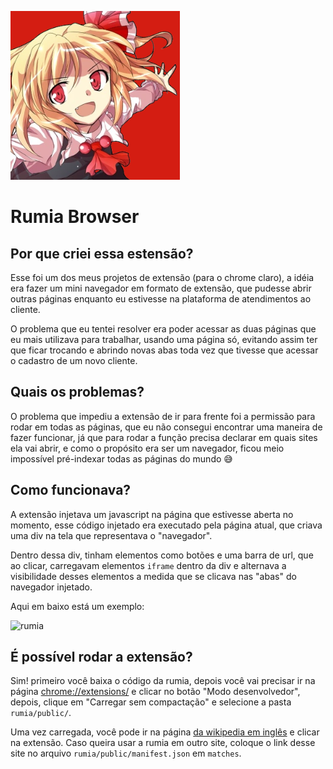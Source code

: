 ![rumia](https://github.com/100ze/rumia/blob/main/public/img/rumia.png?raw=true "rumia")

# Rumia Browser

## Por que criei essa estensão?
Esse foi um dos meus projetos de extensão (para o chrome claro), a idéia era fazer um mini navegador em formato de extensão, que pudesse abrir outras páginas enquanto eu estivesse na plataforma de atendimentos ao cliente.

O problema que eu tentei resolver era poder acessar as duas páginas que eu mais utilizava para trabalhar, usando uma página só, evitando assim ter que ficar trocando e abrindo novas abas toda vez que tivesse que acessar o cadastro de um novo cliente.

## Quais os problemas?
O problema que impediu a extensão de ir para frente foi a permissão para rodar em todas as páginas, que eu não consegui encontrar uma maneira de fazer funcionar, já que para rodar a função precisa declarar em quais sites ela vai abrir, e como o propósito era ser um navegador, ficou meio impossível pré-indexar todas as páginas do mundo :sweat_smile:

## Como funcionava?
A extensão injetava um javascript na página que estivesse aberta no momento, esse código injetado era executado pela página atual, que criava uma div na tela que representava o "navegador".

Dentro dessa div, tinham elementos como botões e uma barra de url, que ao clicar, carregavam elementos `iframe` dentro da div e alternava a visibilidade desses elementos a medida que se clicava nas "abas" do navegador injetado.

Aqui em baixo está um exemplo:

![rumia](https://github.com/100ze/rumia/blob/main/rumia_example.gif?raw=true "rumia_example")

## É possível rodar a extensão?
Sim! primeiro você baixa o código da rumia, depois você vai precisar ir na página [chrome://extensions/](chrome://extensions/) e clicar no botão "Modo desenvolvedor", depois, clique em "Carregar sem compactação" e selecione a pasta `rumia/public/`.

Uma vez carregada, você pode ir na página [da wikipedia em inglês](https://www.wikipedia.org/) e clicar na extensão. Caso queira usar a rumia em outro site, coloque o link desse site no arquivo `rumia/public/manifest.json` em `matches`.

